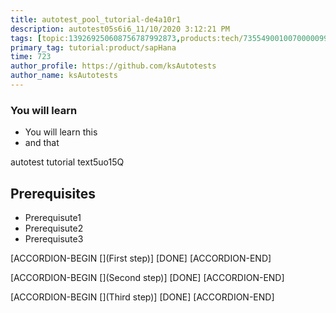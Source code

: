```yaml
---
title: autotest_pool_tutorial-de4a10r1
description: autotest05s6i6_11/10/2020 3:12:21 PM
tags: [topic:139269250608756787992873,products:tech/73554900100700000996,tutorial:experience/advanced]
primary_tag: tutorial:product/sapHana
time: 723
author_profile: https://github.com/ksAutotests
author_name: ksAutotests
---
```

### You will learn
- You will learn this
- and that

autotest tutorial text5uo15Q

## Prerequisites
- Prerequisute1
- Prerequisute2
- Prerequisute3

[ACCORDION-BEGIN [](First step)]
[DONE]
[ACCORDION-END]

[ACCORDION-BEGIN [](Second step)]
[DONE]
[ACCORDION-END]

[ACCORDION-BEGIN [](Third step)]
[DONE]
[ACCORDION-END]


